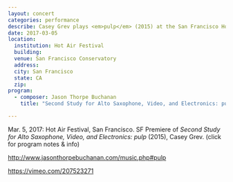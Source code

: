 ```yaml
---
layout: concert
categories: performance
describe: Casey Grev plays <em>pulp</em> (2015) at the San Francisco Hot Air Festival.
date: 2017-03-05
location:
  institution: Hot Air Festival
  building:
  venue: San Francisco Conservatory
  address:
  city: San Francisco
  state: CA
  zip:
program:
  - composer: Jason Thorpe Buchanan
    title: "Second Study for Alto Saxophone, Video, and Electronics: pulp"

---
```


Mar. 5, 2017: Hot Air Festival, San Francisco. SF Premiere of *Second Study for Alto Saxophone, Video, and Electronics: pulp* (2015), Casey Grev. (click for program notes & info)

http://www.jasonthorpebuchanan.com/music.php#pulp

https://vimeo.com/207523271
